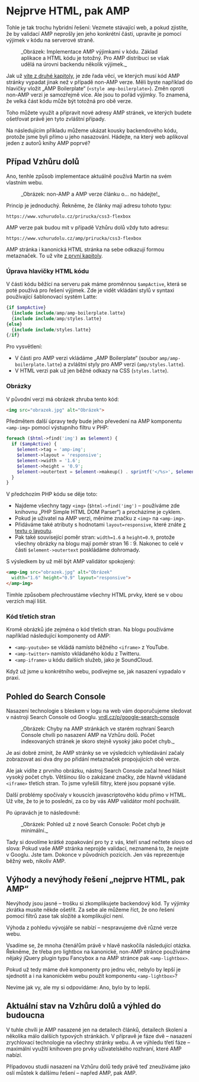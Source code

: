 # Nejprve HTML, pak AMP

Tohle je tak trochu hybridní řešení: Vezmete stávající web, a pokud zjistíte, že by validací AMP neprošly jen jeho konkrétní části, upravíte je pomocí výjimek v kódu na serverové straně.

<figure>
<img src="../dist/images/original/vdamp/vazby-amp-first.png" alt="">
<figcaption markdown="1">
_Obrázek: Implementace AMP výjimkami v kódu. Základ aplikace a HTML kódu je totožný. Pro AMP distribuci se však udělá na úrovni backendu několik výjimek._
</figcaption>
</figure>

Jak už [víte z druhé kapitoly](amp-html-css-komponenty.md), je zde řada věcí, ve kterých musí kód AMP stránky vypadat jinak než v případě non-AMP verze. Měli byste například do hlavičky vložit „AMP Boilerplate“ (`<style amp-boilerplate>`). Změn oproti non-AMP verzi je samozřejmě více. Ale jsou to pořád výjimky. To znamená, že velká část kódu může být totožná pro obě verze.

Toho můžete využít a připravit nové adresy AMP stránek, ve kterých budete ošetřovat právě jen tyto zvláštní případy.

Na následujícím příkladu můžeme ukázat kousky backendového kódu, protože jsme byli přímo u jeho nasazování. Hádejte, na který web aplikoval jeden z autorů knihy AMP poprvé?

## Případ Vzhůru dolů

Ano, tenhle způsob implementace aktuálně používá Martin na svém vlastním webu.

<figure>
<img src="../dist/images/original/vdamp/amp-vzhuru-dolu.png" alt="">
<figcaption markdown="1">
_Obrázek: non-AMP a AMP verze článku o… no hádejte!_
</figcaption>
</figure>

Princip je jednoduchý. Řekněme, že články mají adresu tohoto typu:

```url
https://www.vzhurudolu.cz/prirucka/css3-flexbox
```

AMP verze pak budou mít v případě Vzhůru dolů vždy tuto adresu:

```url
https://www.vzhurudolu.cz/amp/prirucka/css3-flexbox
```

AMP stránka i kanonická HTML stránka na sebe odkazují formou metaznaček. To už víte [z první kapitoly](amp-fungovani.md).

### Úprava hlavičky HTML kódu

V části kódu běžící na serveru pak máme proměnnou `$ampActive`, která se poté používá pro řešení výjimek. Zde je vidět vkládání stylů v syntaxi používající šablonovací systém Latte:

```php
{if $ampActive}
  {include include/amp/amp-boilerplate.latte}
  {include include/amp/styles.latte}
{else}
  {include include/styles.latte}
{/if}
```

Pro vysvětlení:

* V části pro AMP verzi vkládáme „AMP Boilerplate“ (soubor `amp/amp-boilerplate.latte`) a zvláštní styly pro AMP verzi (`amp/styles.latte`).
* V HTML verzi pak už jen běžné odkazy na CSS (`styles.latte`).

### Obrázky

V původní verzi má obrázek zhruba tento kód:

```html
<img src="obrazek.jpg" alt="Obrázek">
```

Předmětem další úpravy tedy bude jeho převedení na AMP komponentu `<amp-img>` pomocí výstupního filtru v PHP:

```php
foreach ($html->find('img') as $element) {
  if ($ampActive) {
    $element->tag = 'amp-img';
    $element->layout = 'responsive';
    $element->width = '1.6';
    $element->height = '0.9';
    $element->outertext = $element->makeup() . sprintf('</%s>', $element->tag);
  }
}
```

V předchozím PHP kódu se děje toto:

* Najdeme všechny tagy `<img>` (`$html->find('img')` – používáme zde knihovnu „PHP Simple HTML DOM Parser“) a procházíme je cyklem.
* Pokud je uživatel na AMP verzi, měníme značku z `<img>` na `<amp-img>`.
* Přidáváme také atributy s hodnotami `layout=responsive`, které znáte [z textu o layoutu](amp-layout.md).
* Pak také související poměr stran: `width=1.6` a `height=0.9`, protože všechny obrázky na blogu mají poměr stran 16 : 9. Nakonec to celé v části `$element->outertext` poskládáme dohromady.

S výsledkem by už měl být AMP validátor spokojený:

```html
<amp-img src="obrazek.jpg" alt="Obrázek"
  width="1.6" height="0.9" layout="responsive">
</amp-img>
```

Tímhle způsobem přechroustáme všechny HTML prvky, které se v obou verzích mají lišit.

### Kód třetích stran

Kromě obrázků jde zejména o kód třetích stran. Na blogu používáme například následující komponenty od AMP:

* `<amp-youtube>` se vkládá namísto běžného `<iframe>` z YouTube.
* `<amp-twitter>` namísto vkládaného kódu z Twitteru.
* `<amp-iframe>` u kódu dalších služeb, jako je SoundCloud.

Když už jsme u konkrétního webu, podívejme se, jak nasazení vypadalo v praxi.

## Pohled do Search Console

Nasazení technologie s bleskem v logu na web vám doporučujeme sledovat v nástroji Search Console od Googlu. [vrdl.cz/p/google-search-console](https://www.vzhurudolu.cz/prirucka/google-search-console)

<figure>
<img src="../dist/images/original/vdamp/vazby-vd-sc.png" alt="">
<figcaption markdown="1">
_Obrázek: Chyby na AMP stránkách ve starém rozhraní Search Console chvíli po nasazení AMP na Vzhůru dolů. Počet indexovaných stránek je skoro stejně vysoký jako počet chyb._
</figcaption>
</figure>

Je asi dobré zmínit, že AMP stránky se ve výsledcích vyhledávání začaly zobrazovat asi dva dny po přidání metaznaček propojujících obě verze.

Ale jak vidíte z prvního obrázku, nástroj Search Console začal hned hlásit vysoký počet chyb. Většinou šlo o zakázané značky, zde hlavně vkládané `<iframe>` třetích stran. To jsme vyřešili filtry, které jsou popsané výše.

Další problémy spočívaly v kouscích javascriptového kódu přímo v HTML. Už víte, že to je to poslední, za co by vás AMP validátor mohl pochválit.

Po úpravách je to následovně:

<figure>
<img src="../dist/images/original/vdamp/vazby-vd-sc-after.png" alt="">
<figcaption markdown="1">
_Obrázek: Pohled už z nové Search Console: Počet chyb je minimální._
</figcaption>
</figure>

Tady si dovolíme krátké zopakování pro ty z vás, kteří snad nečtete slovo od slova: Pokud vaše AMP stránka neprojde validací, neznamená to, že nejste v Googlu. Jste tam. Dokonce v původních pozicích. Jen vás reprezentuje běžný web, nikoliv AMP.

## Výhody a nevýhody řešení „nejprve HTML, pak AMP“

Nevýhody jsou jasné – trošku si zkomplikujete backendový kód. Ty výjimky zkrátka musíte někde ošetřit. Za sebe ale můžeme říct, že ono řešení pomocí filtrů zase tak složité a komplikující není.

Výhoda z pohledu vývojáře se nabízí – nespravujeme dvě různé verze webu.

Vsadíme se, že mnoha čtenářům právě v hlavě naskočila následující otázka. Řekněme, že třeba pro lightbox na kanonické, non-AMP stránce používáme nějaký jQuery plugin typu Fancybox a na AMP stránce pak `<amp-lightbox>`.

Pokud už tedy máme dvě komponenty pro jednu věc, nebylo by lepší je sjednotit a i na kanonickém webu použít komponentu `<amp-lightbox>`?

Nevíme jak vy, ale my si odpovídáme: Ano, bylo by to lepší.

## Aktuální stav na Vzhůru dolů a výhled do budoucna

V tuhle chvíli je AMP nasazené jen na detailech článků, detailech školení a několika málo dalších typových stránkách. V přípravě je fáze dvě – nasazení zrychlovací technologie na všechny stránky webu. A ve výhledu třetí fáze – maximální využití knihoven pro prvky uživatelského rozhraní, které AMP nabízí.

Případovou studii nasazení na Vzhůru dolů tedy právě teď zneužíváme jako oslí můstek k dalšímu řešení – napřed AMP, pak AMP.
